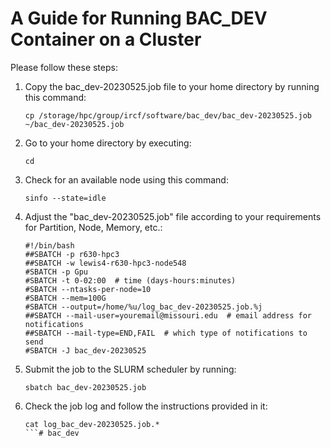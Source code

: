 # A Guide for Running BAC_DEV Container on a Cluster

Please follow these steps:

1. Copy the bac_dev-20230525.job file to your home directory by running this command:
   ```
   cp /storage/hpc/group/ircf/software/bac_dev/bac_dev-20230525.job ~/bac_dev-20230525.job
   ```

2. Go to your home directory by executing:
   ```
   cd
   ```

3. Check for an available node using this command:
   ```
   sinfo --state=idle
   ```

4. Adjust the "bac_dev-20230525.job" file according to your requirements for Partition, Node, Memory, etc.:
    ```
    #!/bin/bash
    ##SBATCH -p r630-hpc3
    ##SBATCH -w lewis4-r630-hpc3-node548
    #SBATCH -p Gpu
    #SBATCH -t 0-02:00  # time (days-hours:minutes)
    #SBATCH --ntasks-per-node=10
    #SBATCH --mem=100G
    #SBATCH --output=/home/%u/log_bac_dev-20230525.job.%j
    ##SBATCH --mail-user=youremail@missouri.edu  # email address for notifications
    ##SBATCH --mail-type=END,FAIL  # which type of notifications to send
    #SBATCH -J bac_dev-20230525
    ```

5. Submit the job to the SLURM scheduler by running:
   ```
   sbatch bac_dev-20230525.job
   ```

6. Check the job log and follow the instructions provided in it:
   ```
   cat log_bac_dev-20230525.job.*
   ```# bac_dev
